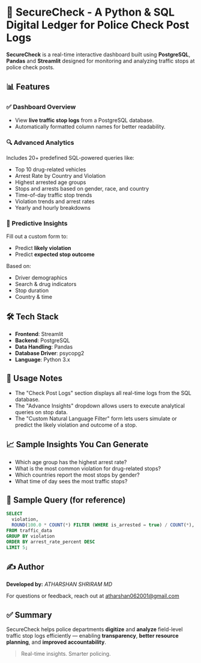 # 🚓 SecureCheck - A Python & SQL Digital Ledger for Police Check Post Logs

**SecureCheck** is a real-time interactive dashboard built using **PostgreSQL**, **Pandas** and **Streamlit** designed for monitoring and analyzing traffic stops at police check posts.

## 📊 Features

### ✅ Dashboard Overview
- View **live traffic stop logs** from a PostgreSQL database.
- Automatically formatted column names for better readability.

### 🔍 Advanced Analytics
Includes 20+ predefined SQL-powered queries like:
- Top 10 drug-related vehicles
- Arrest Rate by Country and Violation
- Highest arrested age groups
- Stops and arrests based on gender, race, and country
- Time-of-day traffic stop trends
- Violation trends and arrest rates
- Yearly and hourly breakdowns

### 🧠 Predictive Insights
Fill out a custom form to:
- Predict **likely violation**
- Predict **expected stop outcome**

Based on:
- Driver demographics
- Search & drug indicators
- Stop duration
- Country & time

## 🛠️ Tech Stack

- **Frontend**: Streamlit
- **Backend**: PostgreSQL
- **Data Handling**: Pandas
- **Database Driver**: psycopg2
- **Language**: Python 3.x


## 📌 Usage Notes

- The "Check Post Logs" section displays all real-time logs from the SQL database.
- The "Advance Insights" dropdown allows users to execute analytical queries on stop data.
- The "Custom Natural Language Filter" form lets users simulate or predict the likely violation and outcome of a stop.

## 📈 Sample Insights You Can Generate

- Which age group has the highest arrest rate?
- What is the most common violation for drug-related stops?
- Which countries report the most stops by gender?
- What time of day sees the most traffic stops?

## 🧪 Sample Query (for reference)

```sql
SELECT 
  violation, 
  ROUND(100.0 * COUNT(*) FILTER (WHERE is_arrested = true) / COUNT(*), 2) AS arrest_rate_percent 
FROM traffic_data 
GROUP BY violation 
ORDER BY arrest_rate_percent DESC 
LIMIT 5;
```

## ✍️ Author

**Developed by:** *ATHARSHAN SHRIRAM MD*

For questions or feedback, reach out at [atharshan062001@gmail.com](mailto:atharshan062001@gmail.com)

## ✅ Summary

SecureCheck helps police departments **digitize** and **analyze** field-level traffic stop logs efficiently — enabling **transparency**, **better resource planning**, and **improved accountability**.

> Real-time insights. Smarter policing.
